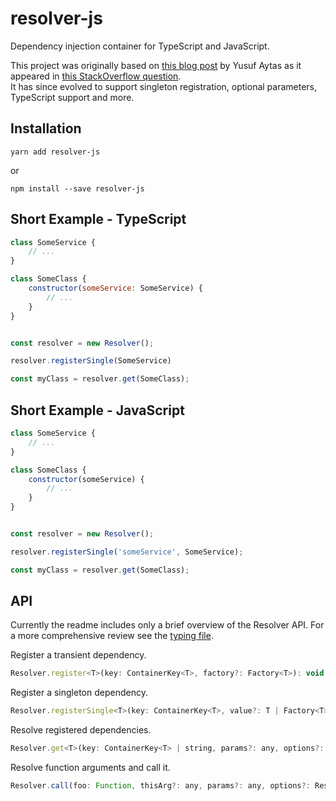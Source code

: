 # resolver-js
Dependency injection container for TypeScript and JavaScript.

This project was originally based on [this blog post](http://www.yusufaytas.com/dependency-injection-in-javascript/) by Yusuf Aytas as it appeared in [this StackOverflow question](https://stackoverflow.com/questions/20058391/javascript-dependency-injection).  
It has since evolved to support singleton registration, optional parameters, TypeScript support and more.

## Installation

```shell
yarn add resolver-js
```

or

```shell
npm install --save resolver-js
```

## Short Example - TypeScript

```javascript
class SomeService {
    // ...
}

class SomeClass {
    constructor(someService: SomeService) {
        // ...
    }
}


const resolver = new Resolver();

resolver.registerSingle(SomeService)

const myClass = resolver.get(SomeClass);
```

## Short Example - JavaScript

```javascript
class SomeService {
    // ...
}

class SomeClass {
    constructor(someService) {
        // ...
    }
}


const resolver = new Resolver();

resolver.registerSingle('someService', SomeService);

const myClass = resolver.get(SomeClass);
```

## API

Currently the readme includes only a brief overview of the Resolver API. For a more comprehensive review see the [typing file](https://github.com/alonrbar/resolver-js/blob/master/dist/index.d.ts).

Register a transient dependency.

```javascript
Resolver.register<T>(key: ContainerKey<T>, factory?: Factory<T>): void;
```

Register a singleton dependency.

```javascript
Resolver.registerSingle<T>(key: ContainerKey<T>, value?: T | Factory<T>): void;
```

Resolve registered dependencies.

```javascript
Resolver.get<T>(key: ContainerKey<T> | string, params?: any, options?: ResolveOptions): T;
```

Resolve function arguments and call it.

```javascript
Resolver.call(foo: Function, thisArg?: any, params?: any, options?: ResolveOptions): any;
```
